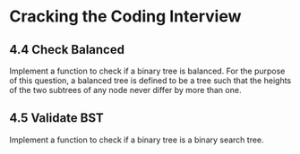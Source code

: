 # Cracking the Coding Interview

## 4.4 Check Balanced

Implement a function to check if a binary tree is balanced. For the purpose of this question, a balanced tree is defined to be a tree such that the heights of the two subtrees of any node never differ by more than one.

## 4.5 Validate BST

Implement a function to check if a binary tree is a binary search tree.
